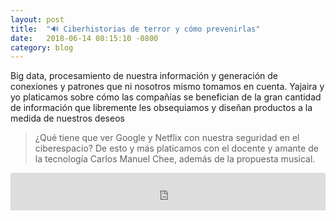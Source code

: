 ```yaml
---
layout: post
title:  "🔊 Ciberhistorias de terror y cómo prevenirlas"
date:   2018-06-14 08:15:10 -0800
category: blog
---
```

Big data, procesamiento de nuestra información y generación de conexiones y patrones que ni nosotros mismo tomamos en cuenta. Yajaira y yo platicamos sobre cómo las compañías se benefician de la gran cantidad de información que libremente les obsequiamos y diseñan productos a la medida de nuestros deseos

> ¿Qué tiene que ver Google y Netflix con nuestra seguridad en el ciberespacio? De esto y más platicamos con el docente y amante de la tecnología Carlos Manuel Chee, además de la propuesta musical.

<iframe width="100%" height="60" src="https://www.mixcloud.com/widget/iframe/?hide_cover=1&amp;mini=1&amp;feed=%2FUABCRadio%2Fciberhistorias-de-terror-y-c%C3%B3mo-prevenirlas%2F" frameborder="0">Tenemos problemas para mostrar en tu navegador el reprouctor web, <a href="https://www.mixcloud.com/UABCRadio/ciberhistorias-de-terror-y-c%C3%B3mo-prevenirlas/">pero aquí puedes escucharlo</a></iframe>
